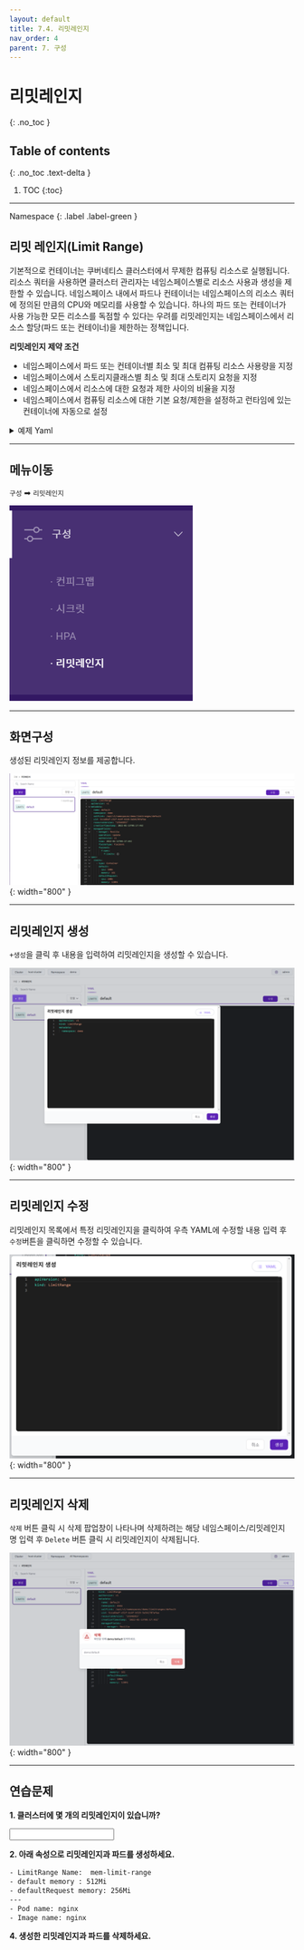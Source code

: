 ```yaml
---
layout: default
title: 7.4. 리밋레인지
nav_order: 4
parent: 7. 구성
---
```


# 리밋레인지
{: .no_toc }

## Table of contents
{: .no_toc .text-delta }

1. TOC
{:toc}

---

<div class="code-example" markdown="1">
Namespace
{: .label .label-green }
</div>

## 리밋 레인지(Limit Range)

기본적으로 컨테이너는 쿠버네티스 클러스터에서 무제한 컴퓨팅 리소스로 실행됩니다.
리소스 쿼터을 사용하면 클러스터 관리자는 네임스페이스별로 리소스 사용과 생성을 제한할 수 있습니다. 네임스페이스 내에서 파드나 컨테이너는 네임스페이스의 리소스 쿼터에 정의된 만큼의 CPU와 메모리를 사용할 수 있습니다. 
하나의 파드 또는 컨테이너가 사용 가능한 모든 리소스를 독점할 수 있다는 우려를 리밋레인지는 네임스페이스에서 리소스 할당(파드 또는 컨테이너)을 제한하는 정책입니다.

**리밋레인지 제약 조건**

- 네임스페이스에서 파드 또는 컨테이너별 최소 및 최대 컴퓨팅 리소스 사용량을 지정
- 네임스페이스에서 스토리지클래스별 최소 및 최대 스토리지 요청을 지정
- 네임스페이스에서 리소스에 대한 요청과 제한 사이의 비율을 지정
- 네임스페이스에서 컴퓨팅 리소스에 대한 기본 요청/제한을 설정하고 런타임에 있는 컨테이너에 자동으로 설정

<details>
<summary>예제 Yaml</summary>
  
{% highlight yaml %}

apiVersion: v1
kind: LimitRange
metadata:
  name: mem-limit-range
spec:
  limits:
  - default:
      memory: 512Mi
    defaultRequest:
      memory: 256Mi
    type: Container

{% endhighlight %}
   
</details>

---

## 메뉴이동
`구성` ➡ `리밋레인지`

![config-004.png](/assets/images/config/config-004.png)

---
## 화면구성
생성된 리밋레인지 정보를 제공합니다.

![config-009.png](/assets/images/config/config-009.png){: width="800" }

---

## 리밋레인지 생성
`+생성`을 클릭 후 내용을 입력하여 리밋레인지을 생성할 수 있습니다.

![limit-create.png](/assets/images/config/limit-create.png){: width="800" }

---

## 리밋레인지 수정
리밋레인지 목록에서 특정 리밋레인지을 클릭하여 우측 YAML에 수정할 내용 입력 후 `수정`버튼을 클릭하면 수정할 수 있습니다.

![config-010.png](/assets/images/config/config-010.png){: width="800" }

---

## 리밋레인지 삭제
`삭제` 버튼 클릭 시 삭제 팝업창이 나타나며 삭제하려는 해당 네임스페이스/리밋레인지 명 입력 후 `Delete` 버튼 클릭 시 리밋레인지이 삭제됩니다.

![limit-delete.png](/assets/images/config/limit-delete.png){: width="800" }


---
## 연습문제

**1. 클러스터에 몇 개의 리밋레인지이 있습니까?**

<input />

**2. 아래 속성으로 리밋레인지과 파드를 생성하세요.**

```
- LimitRange Name:  mem-limit-range
- default memory : 512Mi
- defaultRequest memory: 256Mi
---
- Pod name: nginx
- Image name: nginx
```


**4. 생성한 리밋레인지과 파드를 삭제하세요.**
